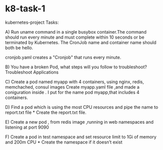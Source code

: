 # k8-task-1

kubernetes-project Tasks:

A) Run uname command in a single busybox container.The command should run every minute and must complete within 10 seconds or be terminated by Kubernetes. The CronJob name and container name should both be hello.

cronjob.yaml creates a "Cronjob" that runs every minute.

B) You have a broken Pod, what steps will you follow to troubleshoot? Troubleshoot Applications

C) Create a pod named myapp with 4 containers, using nginx, redis, memchached, consul images Create myapp.yaml file ,and made a coniguration inside . I put for the name pod myapp,that includes 4 containers.

D) Find a pod which is using the most CPU resources and pipe the name to report.txt file * Create the report.txt file.

E) Create a new pod , from redis image ,running in web namespaces and listening at port 9090

F) Create a pod in test namespace and set resource limit to 1Gi of memory and 200m CPU * Create the namespace if it doesn’t exist
